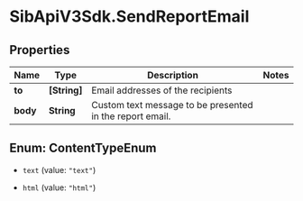 # SibApiV3Sdk.SendReportEmail

## Properties
Name | Type | Description | Notes
------------ | ------------- | ------------- | -------------
**to** | **[String]** | Email addresses of the recipients | 
**body** | **String** | Custom text message to be presented in the report email. | 

<a name="ContentTypeEnum"></a>	
## Enum: ContentTypeEnum	


* `text` (value: `"text"`)	

* `html` (value: `"html"`)	

